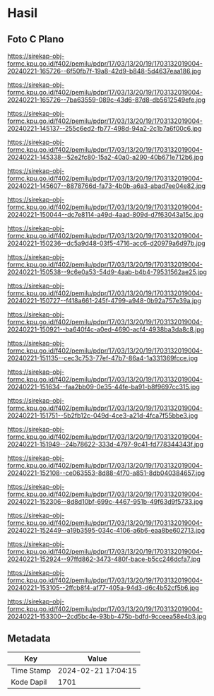 # Hasil

## Foto C Plano

https://sirekap-obj-formc.kpu.go.id/f402/pemilu/pdpr/17/03/13/20/19/1703132019004-20240221-165726--6f50fb7f-19a8-42d9-b848-5d4637eaa186.jpg

https://sirekap-obj-formc.kpu.go.id/f402/pemilu/pdpr/17/03/13/20/19/1703132019004-20240221-165726--7ba63559-089c-43d6-87d8-db5612549efe.jpg

https://sirekap-obj-formc.kpu.go.id/f402/pemilu/pdpr/17/03/13/20/19/1703132019004-20240221-145137--255c6ed2-fb77-498d-94a2-2c1b7a6f00c6.jpg

https://sirekap-obj-formc.kpu.go.id/f402/pemilu/pdpr/17/03/13/20/19/1703132019004-20240221-145338--52e2fc80-15a2-40a0-a290-40b671e712b6.jpg

https://sirekap-obj-formc.kpu.go.id/f402/pemilu/pdpr/17/03/13/20/19/1703132019004-20240221-145607--8878766d-fa73-4b0b-a6a3-abad7ee04e82.jpg

https://sirekap-obj-formc.kpu.go.id/f402/pemilu/pdpr/17/03/13/20/19/1703132019004-20240221-150044--dc7e8114-a49d-4aad-809d-d7f63043a15c.jpg

https://sirekap-obj-formc.kpu.go.id/f402/pemilu/pdpr/17/03/13/20/19/1703132019004-20240221-150236--dc5a9d48-03f5-4716-acc6-d20979a6d97b.jpg

https://sirekap-obj-formc.kpu.go.id/f402/pemilu/pdpr/17/03/13/20/19/1703132019004-20240221-150538--9c6e0a53-54d9-4aab-b4b4-79531562ae25.jpg

https://sirekap-obj-formc.kpu.go.id/f402/pemilu/pdpr/17/03/13/20/19/1703132019004-20240221-150727--f418a661-245f-4799-a948-0b92a757e39a.jpg

https://sirekap-obj-formc.kpu.go.id/f402/pemilu/pdpr/17/03/13/20/19/1703132019004-20240221-150921--ba640f4c-a0ed-4690-acf4-4938ba3da8c8.jpg

https://sirekap-obj-formc.kpu.go.id/f402/pemilu/pdpr/17/03/13/20/19/1703132019004-20240221-151135--cec3c753-77ef-47b7-86a4-1a331369fcce.jpg

https://sirekap-obj-formc.kpu.go.id/f402/pemilu/pdpr/17/03/13/20/19/1703132019004-20240221-151634--faa2bb09-0e35-44fe-ba91-b8f9697cc315.jpg

https://sirekap-obj-formc.kpu.go.id/f402/pemilu/pdpr/17/03/13/20/19/1703132019004-20240221-151751--5b2fb12c-049d-4ce3-a21d-4fca7f55bbe3.jpg

https://sirekap-obj-formc.kpu.go.id/f402/pemilu/pdpr/17/03/13/20/19/1703132019004-20240221-151949--24b78622-333d-4797-9c41-fd778344343f.jpg

https://sirekap-obj-formc.kpu.go.id/f402/pemilu/pdpr/17/03/13/20/19/1703132019004-20240221-152108--ce063553-8d88-4f70-a851-8db040384657.jpg

https://sirekap-obj-formc.kpu.go.id/f402/pemilu/pdpr/17/03/13/20/19/1703132019004-20240221-152306--8d8d10bf-699c-4467-951b-49f63d9f5733.jpg

https://sirekap-obj-formc.kpu.go.id/f402/pemilu/pdpr/17/03/13/20/19/1703132019004-20240221-152449--a19b3595-034c-4106-a6b6-eaa8be602713.jpg

https://sirekap-obj-formc.kpu.go.id/f402/pemilu/pdpr/17/03/13/20/19/1703132019004-20240221-152924--97ffd862-3473-480f-bace-b5cc246dcfa7.jpg

https://sirekap-obj-formc.kpu.go.id/f402/pemilu/pdpr/17/03/13/20/19/1703132019004-20240221-153105--2ffcb8f4-af77-405a-94d3-d6c4b52cf5b6.jpg

https://sirekap-obj-formc.kpu.go.id/f402/pemilu/pdpr/17/03/13/20/19/1703132019004-20240221-153300--2cd5bc4e-93bb-475b-bdfd-9cceea58e4b3.jpg


## Metadata

| Key        | Value               |
| ---------- | ------------------- |
| Time Stamp | 2024-02-21 17:04:15 |
| Kode Dapil | 1701                |



